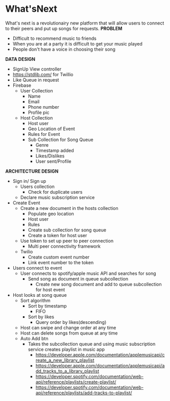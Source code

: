 # What'sNext

What's next is a revolutionairy new platform that will allow users to connect to their peers and put up songs for requests. 
**PROBLEM**
  - Difficult to recommend music to friends
  - When you are at a party it is difficult to get your music played 
  - People don't have a voice in choosing their song


**DATA DESIGN**
  - SignUp View controller
  - https://stdlib.com/ for Twillio
  - Like Queue in request
  - Firebase
      - User Collection
         * Name
         * Email
         * Phone number
         * Profile pic
      - Host Collection
         * Host user
         * Geo Location of Event
         * Rules for Event 
         * Sub Collection for Song Queue
            - Genre 
            - Timestamp added
            - Likes/Dislikes 
            - User sent/Profile

**ARCHITECTURE DESIGN**
  - Sign in/ Sign up
    * Users collection
        - Check for duplicate users
    * Declare music subscription service
  - Create Event
      - Create a new document in the hosts collection 
          * Populate geo location
          * Host user
          * Rules
          * Create sub collection for song queue
          * Create a token for host user
       - Use token to set up peer to peer connection 
            - Multi peer connectivity framework
       - Twilio
          * Create custom event number
          * Link event number to the token
  - Users connect to event
      - User connects to spotify/apple music API and searches for song
          * Send song as document in queue subcollection
              * Create new song document and add to queue subcollection for host event
  - Host looks at song queue
      * Sort algorithm
          - Sort by timestamp
              * FIFO
          - Sort by likes
              * Query order by likes(descending)
      * Host can swipe and change order at any time
      * Host can delete songs from queue at any time
      * Auto Add btn
          - Takes the subcollection queue and using music subscription service creates playlist in music app
              * https://developer.apple.com/documentation/applemusicapi/create_a_new_library_playlist
              * https://developer.apple.com/documentation/applemusicapi/add_tracks_to_a_library_playlist
              * https://developer.spotify.com/documentation/web-api/reference/playlists/create-playlist/
              * https://developer.spotify.com/documentation/web-api/reference/playlists/add-tracks-to-playlist/
